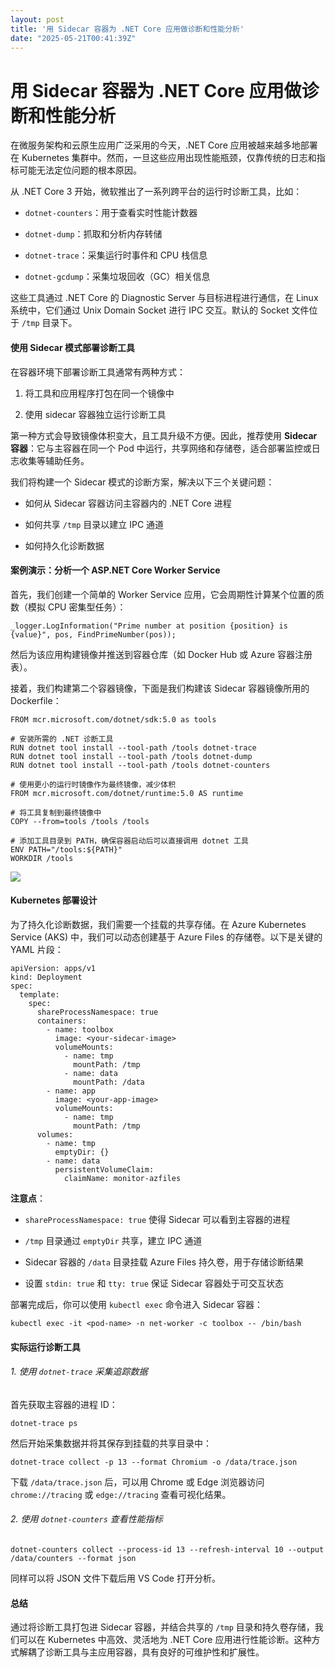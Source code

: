 ```yaml
---
layout: post
title: '用 Sidecar 容器为 .NET Core 应用做诊断和性能分析'
date: "2025-05-21T00:41:39Z"
---
```

用 Sidecar 容器为 .NET Core 应用做诊断和性能分析
==================================

在微服务架构和云原生应用广泛采用的今天，.NET Core 应用被越来越多地部署在 Kubernetes 集群中。然而，一旦这些应用出现性能瓶颈，仅靠传统的日志和指标可能无法定位问题的根本原因。

从 .NET Core 3 开始，微软推出了一系列跨平台的运行时诊断工具，比如：

*   `dotnet-counters`：用于查看实时性能计数器
    
*   `dotnet-dump`：抓取和分析内存转储
    
*   `dotnet-trace`：采集运行时事件和 CPU 栈信息
    
*   `dotnet-gcdump`：采集垃圾回收（GC）相关信息
    

这些工具通过 .NET Core 的 Diagnostic Server 与目标进程进行通信，在 Linux 系统中，它们通过 Unix Domain Socket 进行 IPC 交互。默认的 Socket 文件位于 `/tmp` 目录下。

#### 使用 Sidecar 模式部署诊断工具

在容器环境下部署诊断工具通常有两种方式：

1.  将工具和应用程序打包在同一个镜像中
    
2.  使用 sidecar 容器独立运行诊断工具
    

第一种方式会导致镜像体积变大，且工具升级不方便。因此，推荐使用 **Sidecar 容器**：它与主容器在同一个 Pod 中运行，共享网络和存储卷，适合部署监控或日志收集等辅助任务。

我们将构建一个 Sidecar 模式的诊断方案，解决以下三个关键问题：

*   如何从 Sidecar 容器访问主容器内的 .NET Core 进程
    
*   如何共享 `/tmp` 目录以建立 IPC 通道
    
*   如何持久化诊断数据
    

#### 案例演示：分析一个 ASP.NET Core Worker Service

首先，我们创建一个简单的 Worker Service 应用，它会周期性计算某个位置的质数（模拟 CPU 密集型任务）：

    _logger.LogInformation("Prime number at position {position} is {value}", pos, FindPrimeNumber(pos));
    

然后为该应用构建镜像并推送到容器仓库（如 Docker Hub 或 Azure 容器注册表）。

接着，我们构建第二个容器镜像，下面是我们构建该 Sidecar 容器镜像所用的 Dockerfile：

    FROM mcr.microsoft.com/dotnet/sdk:5.0 as tools
    
    # 安装所需的 .NET 诊断工具
    RUN dotnet tool install --tool-path /tools dotnet-trace
    RUN dotnet tool install --tool-path /tools dotnet-dump
    RUN dotnet tool install --tool-path /tools dotnet-counters
    
    # 使用更小的运行时镜像作为最终镜像，减少体积
    FROM mcr.microsoft.com/dotnet/runtime:5.0 AS runtime
    
    # 将工具复制到最终镜像中
    COPY --from=tools /tools /tools
    
    # 添加工具目录到 PATH，确保容器启动后可以直接调用 dotnet 工具
    ENV PATH="/tools:${PATH}"
    WORKDIR /tools

![](https://img2024.cnblogs.com/blog/1033233/202505/1033233-20250520122758976-571604867.png)

#### Kubernetes 部署设计

为了持久化诊断数据，我们需要一个挂载的共享存储。在 Azure Kubernetes Service (AKS) 中，我们可以动态创建基于 Azure Files 的存储卷。以下是关键的 YAML 片段：

    apiVersion: apps/v1
    kind: Deployment
    spec:
      template:
        spec:
          shareProcessNamespace: true
          containers:
            - name: toolbox
              image: <your-sidecar-image>
              volumeMounts:
                - name: tmp
                  mountPath: /tmp
                - name: data
                  mountPath: /data
            - name: app
              image: <your-app-image>
              volumeMounts:
                - name: tmp
                  mountPath: /tmp
          volumes:
            - name: tmp
              emptyDir: {}
            - name: data
              persistentVolumeClaim:
                claimName: monitor-azfiles
    

**注意点**：

*   `shareProcessNamespace: true` 使得 Sidecar 可以看到主容器的进程
    
*   `/tmp` 目录通过 `emptyDir` 共享，建立 IPC 通道
    
*   Sidecar 容器的 `/data` 目录挂载 Azure Files 持久卷，用于存储诊断结果
    
*   设置 `stdin: true` 和 `tty: true` 保证 Sidecar 容器处于可交互状态
    

部署完成后，你可以使用 `kubectl exec` 命令进入 Sidecar 容器：

    kubectl exec -it <pod-name> -n net-worker -c toolbox -- /bin/bash
    

#### 实际运行诊断工具

###### 1\. 使用 `dotnet-trace` 采集追踪数据

首先获取主容器的进程 ID：

    dotnet-trace ps
    

然后开始采集数据并将其保存到挂载的共享目录中：

    dotnet-trace collect -p 13 --format Chromium -o /data/trace.json
    

下载 `/data/trace.json` 后，可以用 Chrome 或 Edge 浏览器访问 `chrome://tracing` 或 `edge://tracing` 查看可视化结果。

###### 2\. 使用 `dotnet-counters` 查看性能指标

    dotnet-counters collect --process-id 13 --refresh-interval 10 --output /data/counters --format json
    

同样可以将 JSON 文件下载后用 VS Code 打开分析。

#### 总结

通过将诊断工具打包进 Sidecar 容器，并结合共享的 `/tmp` 目录和持久卷存储，我们可以在 Kubernetes 中高效、灵活地为 .NET Core 应用进行性能诊断。这种方式解耦了诊断工具与主应用容器，具有良好的可维护性和扩展性。